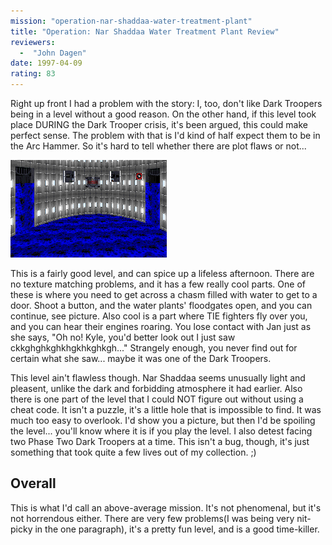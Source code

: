 ```yaml
---
mission: "operation-nar-shaddaa-water-treatment-plant"
title: "Operation: Nar Shaddaa Water Treatment Plant Review"
reviewers: 
  -  "John Dagen"
date: 1997-04-09
rating: 83
---
```


Right up front I had a problem with the story: I, too, don't like Dark Troopers being in a level without a good reason. On the other hand, if this level took place DURING the Dark Trooper crisis, it's been argued, this could make perfect sense. The problem with that is I'd kind of half expect them to be in the Arc Hammer. So it's hard to tell whether there are plot flaws or not...

![Water Treatment Plant screenshot](./wplant.png "One of the more interesting parts of the level is here in this large water tank.")

This is a fairly good level, and can spice up a lifeless afternoon. There are no texture matching problems, and it has a few really cool parts. One of these is where you need to get across a chasm filled with water to get to a door. Shoot a button, and the water plants' floodgates open, and you can continue, see picture. Also cool is a part where TIE fighters fly over you, and you can hear their engines roaring. You lose contact with Jan just as she says, "Oh no! Kyle, you'd better look out I just saw ckkghghkghkhgkhkghkgh..." Strangely enough, you never find out for certain what she saw... maybe it was one of the Dark Troopers.

This level ain't flawless though. Nar Shaddaa seems unusually light and pleasent, unlike the dark and forbidding atmosphere it had earlier. Also there is one part of the level that I could NOT figure out without using a cheat code. It isn't a puzzle, it's a little hole that is impossible to find. It was much too easy to overlook. I'd show you a picture, but then I'd be spoiling the level... you'll know where it is if you play the level. I also detest facing two Phase Two Dark Troopers at a time. This isn't a bug, though, it's just something that took quite a few lives out of my collection. ;)

## Overall

This is what I'd call an above-average mission. It's not phenomenal, but it's not horrendous either. There are very few problems(I was being very nit-picky in the one paragraph), it's a pretty fun level, and is a good time-killer.